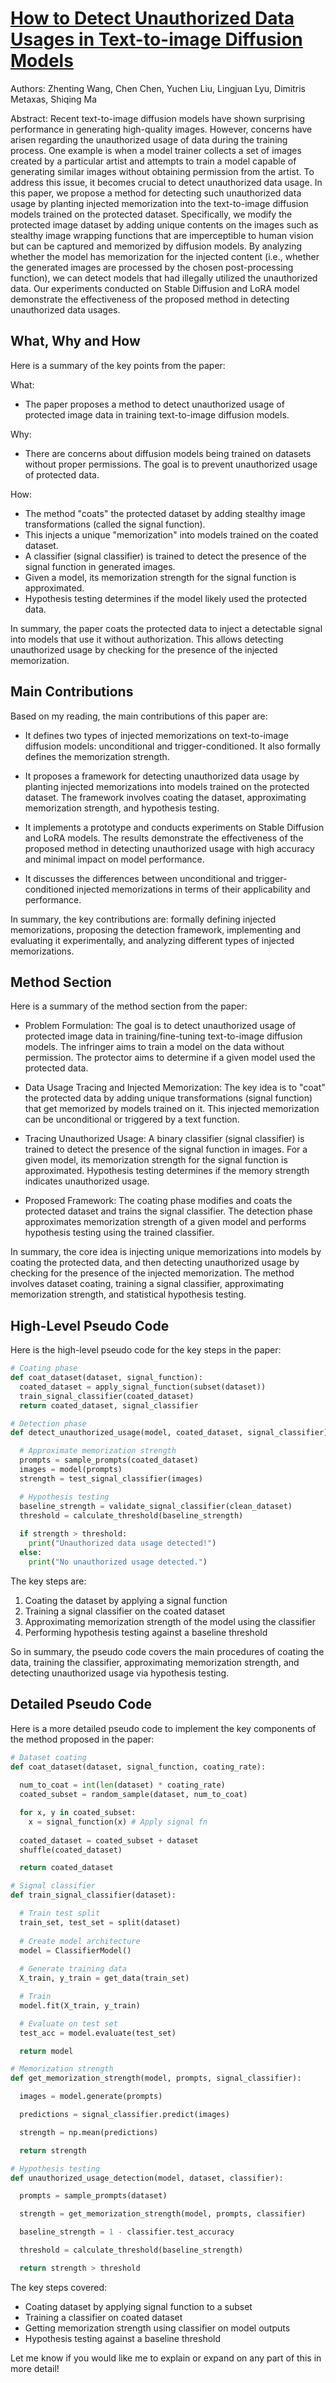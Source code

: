 # [How to Detect Unauthorized Data Usages in Text-to-image Diffusion Models](https://arxiv.org/abs/2307.03108)

Authors: Zhenting Wang, Chen Chen, Yuchen Liu, Lingjuan Lyu, Dimitris Metaxas, Shiqing Ma

Abstract: Recent text-to-image diffusion models have shown surprising performance in
generating high-quality images. However, concerns have arisen regarding the
unauthorized usage of data during the training process. One example is when a
model trainer collects a set of images created by a particular artist and
attempts to train a model capable of generating similar images without
obtaining permission from the artist. To address this issue, it becomes crucial
to detect unauthorized data usage. In this paper, we propose a method for
detecting such unauthorized data usage by planting injected memorization into
the text-to-image diffusion models trained on the protected dataset.
Specifically, we modify the protected image dataset by adding unique contents
on the images such as stealthy image wrapping functions that are imperceptible
to human vision but can be captured and memorized by diffusion models. By
analyzing whether the model has memorization for the injected content (i.e.,
whether the generated images are processed by the chosen post-processing
function), we can detect models that had illegally utilized the unauthorized
data. Our experiments conducted on Stable Diffusion and LoRA model demonstrate
the effectiveness of the proposed method in detecting unauthorized data usages.

## What, Why and How

 Here is a summary of the key points from the paper:

What:
- The paper proposes a method to detect unauthorized usage of protected image data in training text-to-image diffusion models. 

Why:  
- There are concerns about diffusion models being trained on datasets without proper permissions. The goal is to prevent unauthorized usage of protected data.

How:
- The method "coats" the protected dataset by adding stealthy image transformations (called the signal function).
- This injects a unique "memorization" into models trained on the coated dataset.
- A classifier (signal classifier) is trained to detect the presence of the signal function in generated images.
- Given a model, its memorization strength for the signal function is approximated.  
- Hypothesis testing determines if the model likely used the protected data.

In summary, the paper coats the protected data to inject a detectable signal into models that use it without authorization. This allows detecting unauthorized usage by checking for the presence of the injected memorization.

## Main Contributions

 Based on my reading, the main contributions of this paper are:

- It defines two types of injected memorizations on text-to-image diffusion models: unconditional and trigger-conditioned. It also formally defines the memorization strength.

- It proposes a framework for detecting unauthorized data usage by planting injected memorizations into models trained on the protected dataset. The framework involves coating the dataset, approximating memorization strength, and hypothesis testing.

- It implements a prototype and conducts experiments on Stable Diffusion and LoRA models. The results demonstrate the effectiveness of the proposed method in detecting unauthorized usage with high accuracy and minimal impact on model performance. 

- It discusses the differences between unconditional and trigger-conditioned injected memorizations in terms of their applicability and performance.

In summary, the key contributions are: formally defining injected memorizations, proposing the detection framework, implementing and evaluating it experimentally, and analyzing different types of injected memorizations.

## Method Section

 Here is a summary of the method section from the paper:

- Problem Formulation: The goal is to detect unauthorized usage of protected image data in training/fine-tuning text-to-image diffusion models. The infringer aims to train a model on the data without permission. The protector aims to determine if a given model used the protected data. 

- Data Usage Tracing and Injected Memorization: The key idea is to "coat" the protected data by adding unique transformations (signal function) that get memorized by models trained on it. This injected memorization can be unconditional or triggered by a text function.

- Tracing Unauthorized Usage: A binary classifier (signal classifier) is trained to detect the presence of the signal function in images. For a given model, its memorization strength for the signal function is approximated. Hypothesis testing determines if the memory strength indicates unauthorized usage.

- Proposed Framework: The coating phase modifies and coats the protected dataset and trains the signal classifier. The detection phase approximates memorization strength of a given model and performs hypothesis testing using the trained classifier.

In summary, the core idea is injecting unique memorizations into models by coating the protected data, and then detecting unauthorized usage by checking for the presence of the injected memorization. The method involves dataset coating, training a signal classifier, approximating memorization strength, and statistical hypothesis testing.

## High-Level Pseudo Code

 Here is the high-level pseudo code for the key steps in the paper:

```python
# Coating phase
def coat_dataset(dataset, signal_function):
  coated_dataset = apply_signal_function(subset(dataset)) 
  train_signal_classifier(coated_dataset)
  return coated_dataset, signal_classifier

# Detection phase  
def detect_unauthorized_usage(model, coated_dataset, signal_classifier):

  # Approximate memorization strength
  prompts = sample_prompts(coated_dataset)
  images = model(prompts) 
  strength = test_signal_classifier(images)

  # Hypothesis testing
  baseline_strength = validate_signal_classifier(clean_dataset) 
  threshold = calculate_threshold(baseline_strength)
  
  if strength > threshold:
    print("Unauthorized data usage detected!")
  else: 
    print("No unauthorized usage detected.")
```

The key steps are:
1) Coating the dataset by applying a signal function 
2) Training a signal classifier on the coated dataset
3) Approximating memorization strength of the model using the classifier
4) Performing hypothesis testing against a baseline threshold

So in summary, the pseudo code covers the main procedures of coating the data, training the classifier, approximating memorization strength, and detecting unauthorized usage via hypothesis testing.

## Detailed Pseudo Code

 Here is a more detailed pseudo code to implement the key components of the method proposed in the paper:

```python
# Dataset coating
def coat_dataset(dataset, signal_function, coating_rate):
  
  num_to_coat = int(len(dataset) * coating_rate)
  coated_subset = random_sample(dataset, num_to_coat)

  for x, y in coated_subset:
    x = signal_function(x) # Apply signal fn
  
  coated_dataset = coated_subset + dataset
  shuffle(coated_dataset)

  return coated_dataset

# Signal classifier  
def train_signal_classifier(dataset):

  # Train test split
  train_set, test_set = split(dataset) 
  
  # Create model architecture
  model = ClassifierModel() 
  
  # Generate training data
  X_train, y_train = get_data(train_set)

  # Train
  model.fit(X_train, y_train)

  # Evaluate on test set
  test_acc = model.evaluate(test_set)

  return model

# Memorization strength
def get_memorization_strength(model, prompts, signal_classifier):

  images = model.generate(prompts)

  predictions = signal_classifier.predict(images)

  strength = np.mean(predictions)

  return strength

# Hypothesis testing
def unauthorized_usage_detection(model, dataset, classifier):

  prompts = sample_prompts(dataset)

  strength = get_memorization_strength(model, prompts, classifier)

  baseline_strength = 1 - classifier.test_accuracy 

  threshold = calculate_threshold(baseline_strength)

  return strength > threshold
```

The key steps covered:
- Coating dataset by applying signal function to a subset
- Training a classifier on coated dataset 
- Getting memorization strength using classifier on model outputs
- Hypothesis testing against a baseline threshold

Let me know if you would like me to explain or expand on any part of this in more detail!

